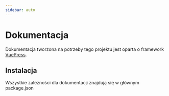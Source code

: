 ```yaml
---
sidebar: auto
---
```


# Dokumentacja
Dokumentacja tworzona na potrzeby tego projektu jest oparta o framework [VuePress](https://vuepress.vuejs.org/).


## Instalacja
Wszystkie zależności dla dokumentacji znajdują się w głównym package.json
